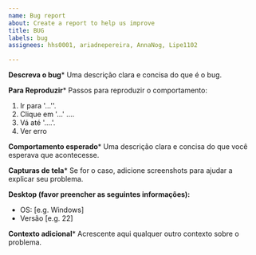 ```yaml
---
name: Bug report
about: Create a report to help us improve
title: BUG
labels: bug
assignees: hhs0001, ariadnepereira, AnnaNog, Lipe1102

---
```


**Descreva o bug***
Uma descrição clara e concisa do que é o bug.

**Para Reproduzir***
Passos para reproduzir o comportamento:
1. Ir para '...''.
2. Clique em '...' ....
3. Vá até '....'.
4. Ver erro

**Comportamento esperado***
Uma descrição clara e concisa do que você esperava que acontecesse.

**Capturas de tela***
Se for o caso, adicione screenshots para ajudar a explicar seu problema.

**Desktop (favor preencher as seguintes informações):**
 - OS: [e.g. Windows]
 - Versão [e.g. 22]

**Contexto adicional***
Acrescente aqui qualquer outro contexto sobre o problema.

